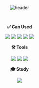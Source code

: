 <div align="center">
  
  ![header](https://capsule-render.vercel.app/api?type=waving&height=200&text=I'm%20Sehee%20Hong,%20studying%20back-end%20developing&fontSize=30&animation=fadeIn&desc=Hi!&descAlignY=75&descAlign=60&theme=merko)
  
  <br>

  
  <Strong>✅ Can Used</Strong><br>
  

  <p align="center" display="inline-block">
    <img src="https://img.shields.io/badge/java-007396?style=for-the-badge&logo=Java&logoColor=white">
    <img src="https://img.shields.io/badge/Spring-6DB33F?style=for-the-badge&logo=Spring&logoColor=white">
    <img src="https://img.shields.io/badge/SpringBoot-6DB33F?style=for-the-badge&logo=SpringBoot&logoColor=white">
    <img src="https://img.shields.io/badge/mysql-4479A1?style=for-the-badge&logo=mysql&logoColor=white">
    <img src="https://img.shields.io/badge/linux-FCC624?style=for-the-badge&logo=linux&logoColor=black"/>
  </p>  

  <Strong>🛠️ Tools</Strong><br>
  <p align="center" display="inline-block">
    <img src="https://img.shields.io/badge/intellijidea-000000?style=for-the-badge&logo=intellijidea&logoColor=white">
    <img src="https://img.shields.io/badge/git-F05032?style=for-the-badge&logo=git&logoColor=white"/>
    <img src="https://img.shields.io/badge/github-181717?style=for-the-badge&logo=github&logoColor=white"/>
  </p>

  <Strong>🎓 Study</Strong><br>
  <p align="center" display="inline-block">
    <a href="https://www.georgiancollege.ca" target="_blank"><img src="https://img.shields.io/badge/georgian college-043874?style=for-the-badge&logo=georgiancollege&logoColor=white"/></a>
  </p>
</div>

<!--
*깃헙 스텟 보여주는거*
![Anurag's GitHub stats](https://github-readme-stats.vercel.app/api?username=hongsehe2&show_icons=true&theme=shadow_green)

  ![Top Langs](https://github-readme-stats.vercel.app/api/top-langs/?username=seaheegood&layout=compact)
**hongsehe2/hongsehe2** is a ✨ _special_ ✨ repository because its `README.md` (this file) appears on your GitHub profile.

Here are some ideas to get you started:

- 🔭 I’m currently working on ...
- 🌱 I’m currently learning ...
- 👯 I’m looking to collaborate on ...
- 🤔 I’m looking for help with ...
- 💬 Ask me about ...
- 📫 How to reach me: ...
- 😄 Pronouns: ...
- ⚡ Fun fact: ...
-->
